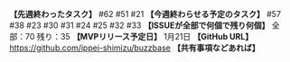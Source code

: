 **【先週終わったタスク】**
#62 #51 #21
**【今週終わらせる予定のタスク】**
#57 #38 #23 #30 #31 #24 #25 #32 #33
**【ISSUEが全部で何個で残り何個】**
全部：70
残り：35
**【MVPリリース予定日】**
1月21日
**【GitHub URL】**
https://github.com/ippei-shimizu/buzzbase
**【共有事項などあれば】**
